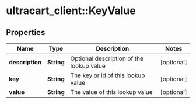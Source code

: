# ultracart_client::KeyValue

## Properties
Name | Type | Description | Notes
------------ | ------------- | ------------- | -------------
**description** | **String** | Optional description of the lookup value | [optional] 
**key** | **String** | The key or id of this lookup value | [optional] 
**value** | **String** | The value of this lookup value | [optional] 



